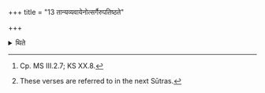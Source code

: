+++
title = "13 तान्यव्यवायेनोत्सर्गैरुपतिष्ठते"

+++

<details><summary>थिते</summary>

13. He stands near them (the heads) praising them with out any interruption,[^1] with the Utsarga[^2] (Release) (-verses).  

[^1]: Cp. MS III.2.7; KS XX.8.  

[^2]: These verses are referred to in the next Sūtras.  

</details>
